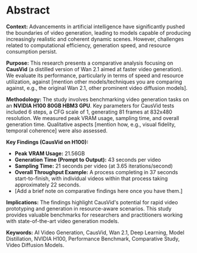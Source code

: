 # Abstract

**Context:** Advancements in artificial intelligence have significantly pushed the boundaries of video generation, leading to models capable of producing increasingly realistic and coherent dynamic scenes. However, challenges related to computational efficiency, generation speed, and resource consumption persist.

**Purpose:** This research presents a comparative analysis focusing on **CausVid** (a distilled version of Wan 2.1 aimed at faster video generation). We evaluate its performance, particularly in terms of speed and resource utilization, against [mention other models/techniques you are comparing against, e.g., the original Wan 2.1, other prominent video diffusion models].

**Methodology:** The study involves benchmarking video generation tasks on an **NVIDIA H100 80GB HBM3 GPU**. Key parameters for CausVid tests included 6 steps, a CFG scale of 1, generating 81 frames at 832x480 resolution. We measured peak VRAM usage, sampling time, and overall generation time. Qualitative aspects [mention how, e.g., visual fidelity, temporal coherence] were also assessed.

**Key Findings (CausVid on H100):**
* **Peak VRAM Usage:** 21.56GB
* **Generation Time (Prompt to Output):** 43 seconds per video
* **Sampling Time:** 21 seconds per video (at 3.65 iterations/second)
* **Overall Throughput Example:** A process completing in 37 seconds start-to-finish, with individual videos within that process taking approximately 22 seconds.
* [Add a brief note on comparative findings here once you have them.]

**Implications:** The findings highlight CausVid's potential for rapid video prototyping and generation in resource-aware scenarios. This study provides valuable benchmarks for researchers and practitioners working with state-of-the-art video generation models.

**Keywords:** AI Video Generation, CausVid, Wan 2.1, Deep Learning, Model Distillation, NVIDIA H100, Performance Benchmark, Comparative Study, Video Diffusion Models.